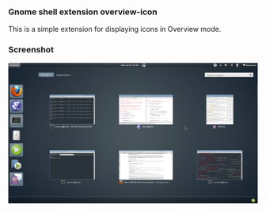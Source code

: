 ### Gnome shell extension overview-icon

This is a simple extension for displaying icons in Overview mode.

### Screenshot

![Screenshot](https://github.com/bookwar/gnome-shell-overview-icon/raw/master/screenshot.png)